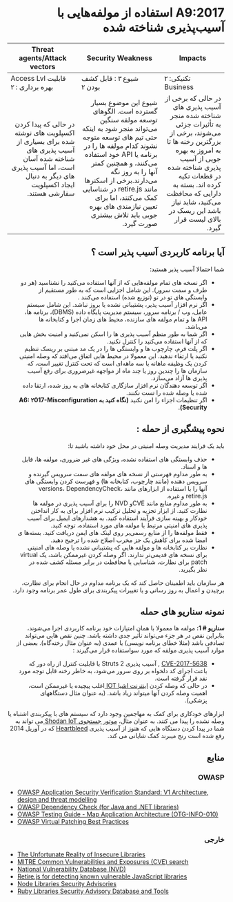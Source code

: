 # <div dir="rtl" align="right">A9:2017 استفاده از مولفه‌هایی با آسیب‌پذیری شناخته شده </div>
| Threat agents/Attack vectors | Security Weakness           | Impacts               |
| -- | -- | -- |
| Access Lvl قابلیت بهره برداری : ۲ | شیوع ۳ : قابل کشف بودن ۲ | تکنیکی: ۲  Business |
| <div dir="rtl" align="right">در حالی که پیدا کردن اکسپلویت های نوشته شده برای بسیاری از آسیب پذیری های شناخته شده آسان است، اما آسیب پذیری های دیگر به دنبال ایجاد اکسپلویت سفارشی هستند. </div> | <div dir="rtl" align="right">شیوع این موضوع بسیار گسترده است. الگوهای توسعه مولفه سنگین می‌تواند منجر شود به اینکه حتی تیم های توسعه متوجه نشوند کدام مولفه ها را در برنامه یا API خود استفاده می‌کنند، و همچنین کمتر آنها را به روز نگه می‌دارند.برخی از اسکنرها مانند retire.js در شناسایی کمک می‌کنند، اما برای تعیین نیازمندی های بهره جویی باید تلاش بیشتری صورت گیرد.</div> | <div dir="rtl" align="right">در حالی که برخی از آسیب پذیری های شناخته شده منجر به تأثیرات جزئی می‌شوند، برخی از بزرگترین رخنه ها تا به امروز به بهره جویی از آسیب پذیری شناخته شده در قطعات تکیه کرده اند. بسته به دارایی که محافظت می‌کنید، شاید نیاز باشد این ریسک در بالای لیست قرار گیرد.</div> |

## <div dir="rtl" align="right">آیا برنامه کاربردی آسیب پذیر است ؟</div>

<p dir="rtl" align="right">شما احتمالا آسیب پذیر هستید:</p>

<ul dir="rtl" align="right">
  <li>اگر نسخه های تمام مولفه‌هایی که از آنها استفاده می‌کنید را نشناسید (هر دو طرف و سمت سرور). این شامل اجزایی است که به طور مستقیم از وابستگی های تو در تو (توزیع شده) استفاده می‌کنند .
  </li>
  <li>اگر نرم افزار آسيب پذير، پشتیبانی نشده يا بروز نباشد. این شامل سیستم عامل، وب / برنامه سرور، سیستم مدیریت پایگاه داده (DBMS)، برنامه ها، API ها و تمام مولفه های سازنده، محیط های زمان اجرا و کتابخانه ها می‌باشد.
  </li>
  <li>
اگر شما به طور منظم آسیب پذیری ها را اسکن نمی‌کنید و امنیت بخش هایی که از آنها استفاده می‌کنید را کنترل نکنید. 
  </li>
  <li>اگر پلت فرم، چارچوب ها و وابستگی ها را در یک مد مبتنی بر ریسک تنظیم نکنید یا ارتقاء ندهید. این معمولا در محیط هایی اتفاق می‌افتد که وصله امنیتی کردن یک وظیفه ماهانه یا سه ماهه‌ای است که تحت کنترل تغییر است، که سازمان ها را چندین روز یا چند ماه از مواجهه غیرضروری برای رفع آسیب پذیری ها آزاد می‌سازد.
  </li>
  <li>
اگر توسعه دهندگان نرم افزار سازگاری کتابخانه های به روز شده، ارتقا داده شده یا وصله شده را تست نکنند.
  </li>
  <li>
    اگر تنظیمات اجزاء را امن نکنید <strong>(نگاه کنید به A6: ۲017-Misconfiguration Security)</strong>.
  </li>
</ul>

## <div dir="rtl" align="right">نحوه پیشگیری از حمله :</div>

<p dir="rtl" align="right"><strong></strong>باید یک فرایند مدیریت وصله امنیتی در محل خود داشته باشید تا:</p>

<ul dir="rtl" align="right">
  <li>
حذف وابستگی های استفاده نشده، ویژگی های غیر ضروری، مولفه ها، فایل ها و اسناد.
  </li>
    <li>به طور مداوم فهرستی از نسخه های مولفه های سمت سرویس گیرنده و سرویس دهنده (مانند چارچوب، کتابخانه ها) و فهرست کردن وابستگی های آنها را با استفاده از ابزارهای مانند versions، DependencyCheck، retire.js و غیره.  
  </li>
    <li>به طور مداوم منابع مانند CVEو NVD را برای آسیب پذیری در مولفه ها نظارت کنید. از ابزار تجزیه و تحلیل ترکیب نرم افزار برای به کار انداختن خودکار و بهینه سازی فرآیند استفاده کنید. به هشدارهای ایمیل برای آسیب پذیری های امنیتی مرتبط با مولفه های مورد استفاده، توجه کنید. 
  </li>
    <li>فقط مولفه‌ها را از منابع رسمی‌بر روی لینک های ایمن دریافت کنید. بسته‌ها ی امضا شده برای کاهش یک جز مخرب اصلاح شده را ترجیح دهید.  
  </li>
    <li>
      نظارت بر کتابخانه ها و مولفه هایی که پشتیبانی نشده یا وصله های امنیتی برای نسخه های قدیمی‌تر ندارند. اگر وصله کردن غیرممکن باشد، یک virtual patch برای نظارت، شناسایی یا محافظت در برابر مسئله کشف شده در نظر بگیرید.
  </li>
</ul>

<p dir="rtl" align="right">هر سازمان باید اطمینان حاصل کند که یک برنامه مداوم در حال انجام برای نظارت، برچیدن و اعمال به روز رسانی و یا تغییرات پیکربندی برای طول عمر برنامه وجود دارد.</p>

## <div dir="rtl" align="right">نمونه سناریو های حمله</div>

<p dir="rtl" align="right"><strong>سناریو # 1: </strong>مولفه ها معمولا با همان امتیازات خود برنامه کاربردی اجرا می‌شوند، بنابراین نقص در هر جزء می‌تواند تأثیر جدی داشته باشد. چنین نقص هایی می‌تواند تصادفی باشد (مثلا خطای برنامه نویسی) یا عمدی (به عنوان مثال رخنه‌گاه). بعضی از موارد آسیب پذیری مولفه که مورد سواستفاده قرار می‌گیرند :</p>

<ul dir="rtl" align="right">
  <li>
    <a href="https://cve.mitre.org/cgi-bin/cvename.cgi?name=CVE-2017-5638">CVE-2017-5638</a> ,
    آسیب پذیری Struts 2 با قابلیت کنترل از راه دور که باعث اجرای کد دلخواه بر روی سرور می‌شود، به خاطر رخنه قابل توجه مورد نقد قرار گرفته است.
  </li>
  <li>
    در حالی که وصله کردن <a href="https://en.wikipedia.org/wiki/Internet_of_things"> اینترنت اشیا IOT </a>اغلب پیچیده یا غیرممکن است، اهمیت وصله کردن آنها میتواند زیاد باشد. (به عنوان مثال دستگاههای پزشکی).
  </li>
</ul>

<p dir="rtl" align="right">ابزارهای خودکاری برای کمک به مهاجمین وجود دارد که سیستم های با پیکربندی اشتباه یا وصله نشده را پیدا می کنند. به عنوان مثال،  <a href="https://www.shodan.io/report/89bnfUyJ">موتور جستجوی  Shodan IoT </a> می تواند به شما در پیدا کردن دستگاه هایی که هنوز از آسیب پذیری <a href="https://en.wikipedia.org/wiki/Heartbleed">Heartbleed</a> که در آوریل 2014 رفع شده است رنج میبرند کمک شایانی می کند. </p>

## <div dir="rtl" align="right">منابع</div>

### <div dir="rtl" align="right">OWASP</div> 

* [OWASP Application Security Verification Standard: V1 Architecture, design and threat modelling](https://www.owasp.org/index.php/ASVS_V1_Architecture)
* [OWASP Dependency Check (for Java and .NET libraries)](https://www.owasp.org/index.php/OWASP_Dependency_Check)
* [OWASP Testing Guide - Map Application Architecture (OTG-INFO-010)](https://www.owasp.org/index.php/Map_Application_Architecture_(OTG-INFO-010))
* [OWASP Virtual Patching Best Practices](https://www.owasp.org/index.php/Virtual_Patching_Best_Practices)

### <div dir="rtl" align="right">خارجی</div>

* [The Unfortunate Reality of Insecure Libraries](https://www.aspectsecurity.com/research-presentations/the-unfortunate-reality-of-insecure-libraries)
* [MITRE Common Vulnerabilities and Exposures (CVE) search](https://www.cvedetails.com/version-search.php)
* [National Vulnerability Database (NVD)](https://nvd.nist.gov/)
* [Retire.js for detecting known vulnerable JavaScript libraries](https://github.com/retirejs/retire.js/)
* [Node Libraries Security Advisories](https://nodesecurity.io/advisories)
* [Ruby Libraries Security Advisory Database and Tools](https://rubysec.com/)
